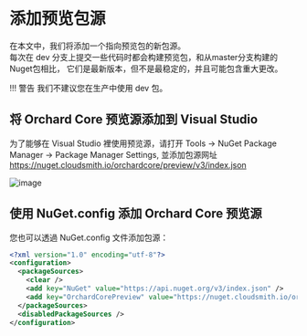 # 添加预览包源

在本文中，我们将添加一个指向预览包的新包源。   
每次在 dev 分支上提交一些代码时都会构建预览包，和从master分支构建的Nuget包相比，
它们是最新版本，但不是最稳定的，并且可能包含重大更改。 

!!! 警告
    我们不建议您在生产中使用 dev 包。

## 将 Orchard Core 预览源添加到 Visual Studio

为了能够在 Visual Studio 裡使用预览源，请打开 Tools → NuGet Package Manager → Package Manager Settings, 
並添加包源网址 <https://nuget.cloudsmith.io/orchardcore/preview/v3/index.json>

![image](assets/add-preview-package-source.png)


## 使用 NuGet.config 添加 Orchard Core 预览源

您也可以透過 NuGet.config 文件添加包源：

```xml
<?xml version="1.0" encoding="utf-8"?>
<configuration>
  <packageSources>
    <clear />
    <add key="NuGet" value="https://api.nuget.org/v3/index.json" />
    <add key="OrchardCorePreview" value="https://nuget.cloudsmith.io/orchardcore/preview/v3/index.json" />
  </packageSources>
  <disabledPackageSources />
</configuration>
```
